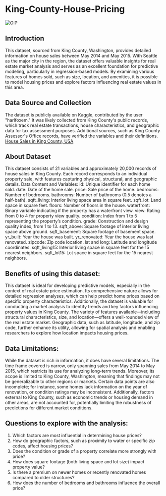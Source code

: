 # King-County-House-Pricing
![OIP](https://github.com/user-attachments/assets/15714f07-e199-4b56-acdc-d70ab36c6b44)
## Introduction
This dataset, sourced from King County, Washington, provides detailed information on house sales between May 2014 and May 2015. With Seattle as the major city in the region, the dataset offers valuable insights for real estate market analysis and serves as an excellent foundation for predictive modeling, particularly in regression-based models. By examining various features of homes sold, such as size, location, and amenities, it is possible to model housing prices and explore factors influencing real estate values in this area.
## Data Source and Collection
The dataset is publicly available on Kaggle, contributed by the user "harlfoxem." It was likely collected from King County's public records, which track real estate transactions, house characteristics, and geographic data for tax assessment purposes. Additional sources, such as King County Assessor's Office records, have verified the variables and their definitions.
[House Sales in King County, USA](https://www.kaggle.com/datasets/harlfoxem/housesalesprediction/data)
## About Dataset
This dataset consists of 21 variables and approximately 20,000 records of house sales in King County. Each record corresponds to an individual property sale, with features capturing physical, structural, and geographic details.
Data Content and Variables:
id: Unique identifier for each home sold.
date: Date of the home sale.
price: Sale price of the home.
bedrooms: Number of bedrooms.
bathrooms: Number of bathrooms (0.5 denotes a half-bath).
sqft_living: Interior living space area in square feet.
sqft_lot: Land space in square feet.
floors: Number of floors in the house.
waterfront: Binary variable indicating if the property has a waterfront view.
view: Rating from 0 to 4 for property view quality.
condition: Index from 1 to 5 representing the property’s condition.
grade: Construction and design quality index, from 1 to 13.
sqft_above: Square footage of interior living space above ground.
sqft_basement: Square footage of basement space.
yr_built: Year the house was built.
yr_renovated: Year the house was last renovated.
zipcode: Zip code location.
lat and long: Latitude and longitude coordinates.
sqft_living15: Interior living space in square feet for the 15 nearest neighbors.
sqft_lot15: Lot space in square feet for the 15 nearest neighbors.
## Benefits of using this dataset:
This dataset is ideal for developing predictive models, especially in the context of real estate price estimation. Its comprehensive nature allows for detailed regression analyses, which can help predict home prices based on specific property characteristics. Additionally, the dataset is valuable for conducting a market analysis to identify trends and key factors influencing property values in King County. The variety of features available—including structural characteristics, size, and location—offers a well-rounded view of the real estate market. Geographic data, such as latitude, longitude, and zip code, further enhance its utility, allowing for spatial analysis and enabling researchers to explore how location impacts housing prices.
## Data Limitations:
While the dataset is rich in information, it does have several limitations. The time frame covered is narrow, only spanning sales from May 2014 to May 2015, which restricts its use for analyzing long-term trends. Moreover, its scope is limited to King County, Washington, meaning that findings may not be generalizable to other regions or markets. Certain data points are also incomplete; for instance, some homes lack information on the year of renovation, or condition ratings may be inconsistent. Additionally, factors external to King County, such as economic trends or housing demand in other areas, are not accounted for, potentially limiting the robustness of predictions for different market conditions.
## Questions to explore with the analysis:
1.	Which factors are most influential in determining house prices?
2.	How do geographic factors, such as proximity to water or specific zip codes, affect housing prices?
3.	Does the condition or grade of a property correlate more strongly with price?
4.	How does square footage (both living space and lot size) impact property value?
5.	Is there a premium on newer homes or recently renovated homes compared to older structures?
6.	How does the number of bedrooms and bathrooms influence the overall price?
